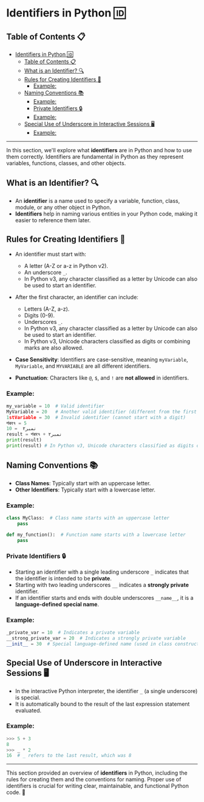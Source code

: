 # Identifiers in Python 🆔

## Table of Contents 📋
- [Identifiers in Python 🆔](#identifiers-in-python-)
  - [Table of Contents 📋](#table-of-contents-)
  - [What is an Identifier? 🔍](#what-is-an-identifier-)
  - [Rules for Creating Identifiers 📏](#rules-for-creating-identifiers-)
    - [Example:](#example)
  - [Naming Conventions 📚](#naming-conventions-)
    - [Example:](#example-1)
    - [Private Identifiers 🔒](#private-identifiers-)
    - [Example:](#example-2)
  - [Special Use of Underscore in Interactive Sessions 🖥️](#special-use-of-underscore-in-interactive-sessions-️)
    - [Example:](#example-3)

---

In this section, we'll explore what **identifiers** are in Python and how to use them correctly. Identifiers are fundamental in Python as they represent variables, functions, classes, and other objects.

## What is an Identifier? 🔍

- An **identifier** is a name used to specify a variable, function, class, module, or any other object in Python.
- **Identifiers** help in naming various entities in your Python code, making it easier to reference them later.

## Rules for Creating Identifiers 📏

- An identifier must start with:
  - A letter (A-Z or a-z in Python v2).
  - An underscore `_`.
  - In Python v3, any character classified as a letter by Unicode can also be used to start an identifier.

- After the first character, an identifier can include:
  - Letters (A-Z, a-z).
  - Digits (0-9).
  - Underscores `_`.
  - In Python v3, any character classified as a letter by Unicode can also be used to start an identifier.
  - In Python v3, Unicode characters classified as digits or combining marks are also allowed.

- **Case Sensitivity**: Identifiers are case-sensitive, meaning `myVariable`, `MyVariable`, and `MYVARIABLE` are all different identifiers.

- **Punctuation**: Characters like `@`, `$`, and `!` are **not allowed** in identifiers.

### Example:
```python
my_variable = 10  # Valid identifier
MyVariable = 20   # Another valid identifier (different from the first due to case sensitivity)
1stVariable = 30  # Invalid identifier (cannot start with a digit)
नंबर१ = 5 
نمبر۲  = 10
result = नंबर१ + نمبر۲
print(result)
print(result) # In Python v3, Unicode characters classified as digits or combining marks are also allowed.
```

## Naming Conventions 📚

- **Class Names**: Typically start with an uppercase letter.
- **Other Identifiers**: Typically start with a lowercase letter.

### Example:
```python
class MyClass:  # Class name starts with an uppercase letter
    pass

def my_function():  # Function name starts with a lowercase letter
    pass
```

### Private Identifiers 🔒

- Starting an identifier with a single leading underscore `_` indicates that the identifier is intended to be **private**.
- Starting with two leading underscores `__` indicates a **strongly private** identifier.
- If an identifier starts and ends with double underscores `__name__`, it is a **language-defined special name**.

### Example:
```python
_private_var = 10  # Indicates a private variable
__strong_private_var = 20  # Indicates a strongly private variable
__init__ = 30  # Special language-defined name (used in class constructors)
```

## Special Use of Underscore in Interactive Sessions 🖥️

- In the interactive Python interpreter, the identifier `_` (a single underscore) is special.
- It is automatically bound to the result of the last expression statement evaluated.

### Example:
```python
>>> 5 + 3
8
>>> _ * 2
16  # _ refers to the last result, which was 8
```

---

This section provided an overview of **identifiers** in Python, including the rules for creating them and the conventions for naming. Proper use of identifiers is crucial for writing clear, maintainable, and functional Python code. 🚀

